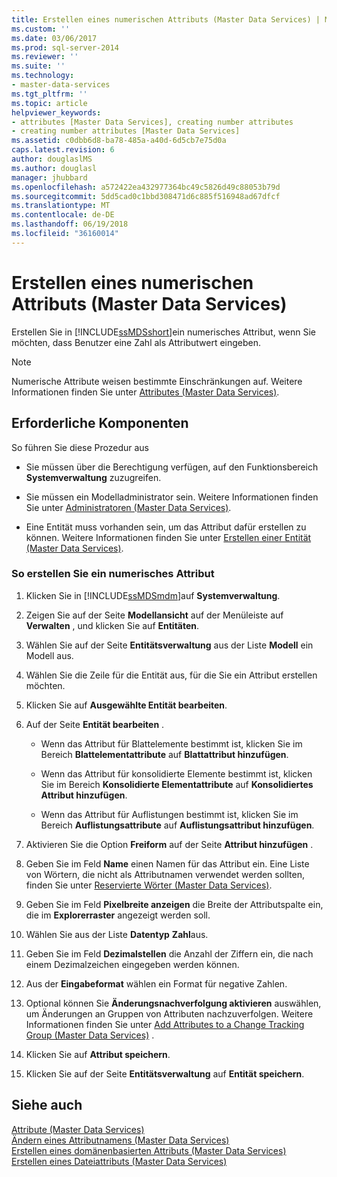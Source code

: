 ```yaml
---
title: Erstellen eines numerischen Attributs (Master Data Services) | Microsoft-Dokumentation
ms.custom: ''
ms.date: 03/06/2017
ms.prod: sql-server-2014
ms.reviewer: ''
ms.suite: ''
ms.technology:
- master-data-services
ms.tgt_pltfrm: ''
ms.topic: article
helpviewer_keywords:
- attributes [Master Data Services], creating number attributes
- creating number attributes [Master Data Services]
ms.assetid: c0dbb6d8-ba78-485a-a40d-6d5cb7e75d0a
caps.latest.revision: 6
author: douglaslMS
ms.author: douglasl
manager: jhubbard
ms.openlocfilehash: a572422ea432977364bc49c5826d49c88053b79d
ms.sourcegitcommit: 5dd5cad0c1bbd308471d6c885f516948ad67dfcf
ms.translationtype: MT
ms.contentlocale: de-DE
ms.lasthandoff: 06/19/2018
ms.locfileid: "36160014"
---
```

# <a name="create-a-numeric-attribute-master-data-services"></a>Erstellen eines numerischen Attributs (Master Data Services)
  Erstellen Sie in [!INCLUDE[ssMDSshort](../includes/ssmdsshort-md.md)]ein numerisches Attribut, wenn Sie möchten, dass Benutzer eine Zahl als Attributwert eingeben.  
  
> [!NOTE]  
>  Numerische Attribute weisen bestimmte Einschränkungen auf. Weitere Informationen finden Sie unter [Attributes &#40;Master Data Services&#41;](attributes-master-data-services.md).  
  
## <a name="prerequisites"></a>Erforderliche Komponenten  
 So führen Sie diese Prozedur aus  
  
-   Sie müssen über die Berechtigung verfügen, auf den Funktionsbereich **Systemverwaltung** zuzugreifen.  
  
-   Sie müssen ein Modelladministrator sein. Weitere Informationen finden Sie unter [Administratoren &#40;Master Data Services&#41;](../../2014/master-data-services/administrators-master-data-services.md).  
  
-   Eine Entität muss vorhanden sein, um das Attribut dafür erstellen zu können. Weitere Informationen finden Sie unter [Erstellen einer Entität &#40;Master Data Services&#41;](../../2014/master-data-services/create-an-entity-master-data-services.md).  
  
### <a name="to-create-a-numeric-attribute"></a>So erstellen Sie ein numerisches Attribut  
  
1.  Klicken Sie in [!INCLUDE[ssMDSmdm](../includes/ssmdsmdm-md.md)]auf **Systemverwaltung**.  
  
2.  Zeigen Sie auf der Seite **Modellansicht** auf der Menüleiste auf **Verwalten** , und klicken Sie auf **Entitäten**.  
  
3.  Wählen Sie auf der Seite **Entitätsverwaltung** aus der Liste **Modell** ein Modell aus.  
  
4.  Wählen Sie die Zeile für die Entität aus, für die Sie ein Attribut erstellen möchten.  
  
5.  Klicken Sie auf **Ausgewählte Entität bearbeiten**.  
  
6.  Auf der Seite **Entität bearbeiten** .  
  
    -   Wenn das Attribut für Blattelemente bestimmt ist, klicken Sie im Bereich **Blattelementattribute** auf **Blattattribut hinzufügen**.  
  
    -   Wenn das Attribut für konsolidierte Elemente bestimmt ist, klicken Sie im Bereich **Konsolidierte Elementattribute** auf **Konsolidiertes Attribut hinzufügen**.  
  
    -   Wenn das Attribut für Auflistungen bestimmt ist, klicken Sie im Bereich **Auflistungsattribute** auf **Auflistungsattribut hinzufügen**.  
  
7.  Aktivieren Sie die Option **Freiform** auf der Seite **Attribut hinzufügen** .  
  
8.  Geben Sie im Feld **Name** einen Namen für das Attribut ein. Eine Liste von Wörtern, die nicht als Attributnamen verwendet werden sollten, finden Sie unter [Reservierte Wörter &#40;Master Data Services&#41;](../../2014/master-data-services/reserved-words-master-data-services.md).  
  
9. Geben Sie im Feld **Pixelbreite anzeigen** die Breite der Attributspalte ein, die im **Explorerraster** angezeigt werden soll.  
  
10. Wählen Sie aus der Liste **Datentyp** **Zahl**aus.  
  
11. Geben Sie im Feld **Dezimalstellen** die Anzahl der Ziffern ein, die nach einem Dezimalzeichen eingegeben werden können.  
  
12. Aus der **Eingabeformat** wählen ein Format für negative Zahlen.  
  
13. Optional können Sie **Änderungsnachverfolgung aktivieren** auswählen, um Änderungen an Gruppen von Attributen nachzuverfolgen. Weitere Informationen finden Sie unter [Add Attributes to a Change Tracking Group &#40;Master Data Services&#41;](../../2014/master-data-services/add-attributes-to-a-change-tracking-group-master-data-services.md) .  
  
14. Klicken Sie auf **Attribut speichern**.  
  
15. Klicken Sie auf der Seite **Entitätsverwaltung** auf **Entität speichern**.  
  
## <a name="see-also"></a>Siehe auch  
 [Attribute &#40;Master Data Services&#41;](attributes-master-data-services.md)   
 [Ändern eines Attributnamens &#40;Master Data Services&#41;](change-an-attribute-name-and-data-type-master-data-services.md)   
 [Erstellen eines domänenbasierten Attributs &#40;Master Data Services&#41;](../../2014/master-data-services/create-a-domain-based-attribute-master-data-services.md)   
 [Erstellen eines Dateiattributs &#40;Master Data Services&#41;](../../2014/master-data-services/create-a-file-attribute-master-data-services.md)  
  
  
